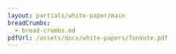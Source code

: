 ```yaml
---
layout: partials/white-paper/main
breadCrumbs:
  - bread-crumbs.md
pdfUrl: /assets/docs/white-papers/TonVote.pdf
---
```

